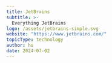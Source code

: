 ```yaml
---
title: JetBrains
subtitle: >-
  Everything JetBrains
logo: /assets/jetbrains-simple.svg
website: "https://www.jetbrains.com/"
topicType: technology
author: hs
date: 2024-07-02
---
```

